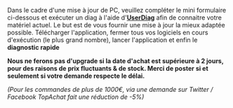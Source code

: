 Dans le cadre d'une mise à jour de PC, veuillez compléter le mini formulaire ci-dessous et exécuter un diag à l'aide d'**[UserDiag](https://userdiag.com)** afin de connaitre votre matériel actuel. Le but est de vous fournir une mise à jour la mieux adaptée possible.
Télécharger l'application, fermer tous vos logiciels en cours d'exécution (le plus grand nombre), lancer l'application et enfin le **diagnostic rapide**

**__Nous ne ferons pas d'upgrade si la date d'achat est supérieure à 2 jours, pour des raisons de prix fluctuants & de stock. Merci de poster si et seulement si votre demande respecte le délai.__**

*(Pour les commandes de plus de 1000€, via une demande sur Twitter / Facebook TopAchat fait une réduction de -5%)*
